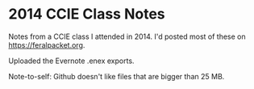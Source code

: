 # 2014 CCIE Class Notes

Notes from a CCIE class I attended in 2014.  I'd posted most of these on https://feralpacket.org.

Uploaded the Evernote .enex exports.

Note-to-self:  Github doesn't like files that are bigger than 25 MB.
